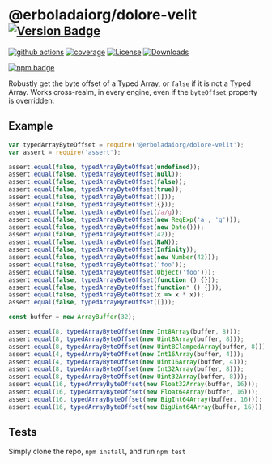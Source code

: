 # @erboladaiorg/dolore-velit <sup>[![Version Badge][npm-version-svg]][package-url]</sup>

[![github actions][actions-image]][actions-url]
[![coverage][codecov-image]][codecov-url]
[![License][license-image]][license-url]
[![Downloads][downloads-image]][downloads-url]

[![npm badge][npm-badge-png]][package-url]

Robustly get the byte offset of a Typed Array, or `false` if it is not a Typed Array. Works cross-realm, in every engine, even if the `byteOffset` property is overridden.

## Example

```js
var typedArrayByteOffset = require('@erboladaiorg/dolore-velit');
var assert = require('assert');

assert.equal(false, typedArrayByteOffset(undefined));
assert.equal(false, typedArrayByteOffset(null));
assert.equal(false, typedArrayByteOffset(false));
assert.equal(false, typedArrayByteOffset(true));
assert.equal(false, typedArrayByteOffset([]));
assert.equal(false, typedArrayByteOffset({}));
assert.equal(false, typedArrayByteOffset(/a/g));
assert.equal(false, typedArrayByteOffset(new RegExp('a', 'g')));
assert.equal(false, typedArrayByteOffset(new Date()));
assert.equal(false, typedArrayByteOffset(42));
assert.equal(false, typedArrayByteOffset(NaN));
assert.equal(false, typedArrayByteOffset(Infinity));
assert.equal(false, typedArrayByteOffset(new Number(42)));
assert.equal(false, typedArrayByteOffset('foo'));
assert.equal(false, typedArrayByteOffset(Object('foo')));
assert.equal(false, typedArrayByteOffset(function () {}));
assert.equal(false, typedArrayByteOffset(function* () {}));
assert.equal(false, typedArrayByteOffset(x => x * x));
assert.equal(false, typedArrayByteOffset([]));

const buffer = new ArrayBuffer(32);

assert.equal(8, typedArrayByteOffset(new Int8Array(buffer, 8)));
assert.equal(8, typedArrayByteOffset(new Uint8Array(buffer, 8)));
assert.equal(8, typedArrayByteOffset(new Uint8ClampedArray(buffer, 8)));
assert.equal(4, typedArrayByteOffset(new Int16Array(buffer, 4)));
assert.equal(4, typedArrayByteOffset(new Uint16Array(buffer, 4)));
assert.equal(8, typedArrayByteOffset(new Int32Array(buffer, 8)));
assert.equal(8, typedArrayByteOffset(new Uint32Array(buffer, 8)));
assert.equal(16, typedArrayByteOffset(new Float32Array(buffer, 16)));
assert.equal(16, typedArrayByteOffset(new Float64Array(buffer, 16)));
assert.equal(16, typedArrayByteOffset(new BigInt64Array(buffer, 16)));
assert.equal(16, typedArrayByteOffset(new BigUint64Array(buffer, 16)));
```

## Tests
Simply clone the repo, `npm install`, and run `npm test`

[package-url]: https://npmjs.org/package/@erboladaiorg/dolore-velit
[npm-version-svg]: https://versionbadg.es/inspect-js/@erboladaiorg/dolore-velit.svg
[deps-svg]: https://david-dm.org/inspect-js/@erboladaiorg/dolore-velit.svg
[deps-url]: https://david-dm.org/inspect-js/@erboladaiorg/dolore-velit
[dev-deps-svg]: https://david-dm.org/inspect-js/@erboladaiorg/dolore-velit/dev-status.svg
[dev-deps-url]: https://david-dm.org/inspect-js/@erboladaiorg/dolore-velit#info=devDependencies
[npm-badge-png]: https://nodei.co/npm/@erboladaiorg/dolore-velit.png?downloads=true&stars=true
[license-image]: https://img.shields.io/npm/l/@erboladaiorg/dolore-velit.svg
[license-url]: LICENSE
[downloads-image]: https://img.shields.io/npm/dm/@erboladaiorg/dolore-velit.svg
[downloads-url]: https://npm-stat.com/charts.html?package=@erboladaiorg/dolore-velit
[codecov-image]: https://codecov.io/gh/inspect-js/@erboladaiorg/dolore-velit/branch/main/graphs/badge.svg
[codecov-url]: https://app.codecov.io/gh/inspect-js/@erboladaiorg/dolore-velit/
[actions-image]: https://img.shields.io/endpoint?url=https://github-actions-badge-u3jn4tfpocch.runkit.sh/inspect-js/@erboladaiorg/dolore-velit
[actions-url]: https://github.com/erboladaiorg/dolore-velit/actions

